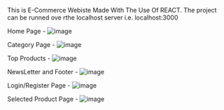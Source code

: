 This is E-Commerce Webiste Made With The Use Of REACT.
The project can be runned ove rthe localhost server i.e. localhost:3000

Home Page -
![image](https://user-images.githubusercontent.com/70998986/184604850-8085b861-0536-4186-baac-23345d250f4e.png)

Category Page -
![image](https://user-images.githubusercontent.com/70998986/184605201-d3a4e7f4-e62c-4c52-a032-a3cb4b55fb38.png)

Top Products -
![image](https://user-images.githubusercontent.com/70998986/184605352-ee8beda0-bcb1-4f6e-86b6-11d670ecb530.png)

NewsLetter and Footer -
![image](https://user-images.githubusercontent.com/70998986/184605514-8045fc64-f54d-424f-8a36-0c6905ca32ec.png)

Login/Register Page -
![image](https://user-images.githubusercontent.com/70998986/184605749-f9fa0f3c-a7e7-41a4-96fe-c2f9b32fb4dd.png)

Selected Product Page -
![image](https://user-images.githubusercontent.com/70998986/184606062-7f6e2f5e-5ee3-4c0f-87ef-3a6e4d67b459.png)
